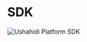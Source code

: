 # SDK
![Ushahidi Platform SDK](https://github.com/ushahidi/platform-sdk/workflows/Ushahidi%20Platform%20SDK/badge.svg?event=registry_package)

